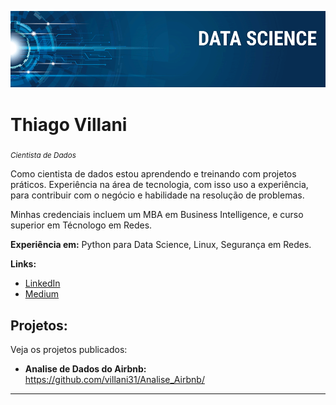 <p align="center">
  <img src="banner.png" >
</p>

# Thiago Villani
<sub>*Cientista de Dados*</sub>

Como cientista de dados estou aprendendo e treinando com projetos práticos. Experiência na área de tecnologia, com isso uso a experiência, para contribuir com o negócio e habilidade na resolução de problemas.

Minhas credenciais incluem um MBA em Business Intelligence, e curso superior em Técnologo em Redes.

**Experiência em:** Python para Data Science, Linux, Segurança em Redes.

**Links:**
* [LinkedIn](https://www.linkedin.com/in/thiagovillani)
* [Medium](https://www.medium.com)


## Projetos:
Veja os projetos publicados:

* **Analise de Dados do Airbnb:** https://github.com/villani31/Analise_Airbnb/

---




